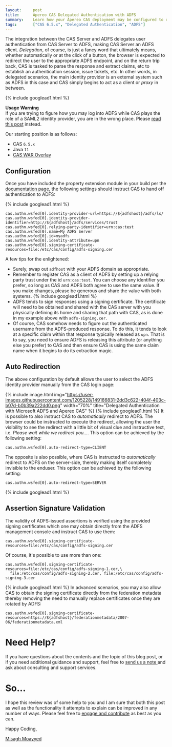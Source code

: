 ```yaml
---
layout:     post
title:      Apereo CAS Delegated Authentication with ADFS
summary:    Learn how your Apereo CAS deployment may be configured to delegate authentication to Microsoft ADFS.
tags:       ["CAS 6.5.x", "Delegated Authentication", "ADFS"]
---
```


The integration between the CAS Server and ADFS delegates user authentication from CAS Server to ADFS, making CAS Server an ADFS client. *Delegation*, of course, is just a fancy word that ultimately means, whether automatically or at the click of a button, the browser is expected to redirect the user to the appropriate ADFS endpoint, and on the return trip back, CAS is tasked to parse the response and extract claims, etc to establish an authentication session, issue tickets, etc. In other words, in delegated scenarios, the main identity provider is an external system such as ADFS in this case and CAS simply begins to act as a client or *proxy* in between.

{% include googlead1.html %}

<div class="alert alert-success">
  <strong>Usage Warning</strong><br/>If you are trying to figure how you may log into ADFS while CAS plays the role of a SAML2 identity provider, you are in the wrong place. Please <a href="/2017/11/22/cas-saml-integration-adfs/">read this post</a> instead.
</div>

Our starting position is as follows:

- CAS `6.5.x`
- Java `11`
- [CAS WAR Overlay](https://github.com/apereo/cas-overlay-template)

## Configuration

Once you have included the property extension module in your build per the [documentation page](https://apereo.github.io/cas/6.5.x/integration/ADFS-Integration.html), the following settings should instruct CAS to hand off authentication to ADFS:

{% include googlead1.html  %}

```
cas.authn.wsfed[0].identity-provider-url=https://${adfshost}/adfs/ls/
cas.authn.wsfed[0].identity-provider-identifier=http://${adfshost}/adfs/services/trust
cas.authn.wsfed[0].relying-party-identifier=urn:cas:test
cas.authn.wsfed[0].name=My ADFS Server
cas.authn.wsfed[0].id=myadfs
cas.authn.wsfed[0].identity-attribute=upn
cas.authn.wsfed[0].signing-certificate-resources=file:/etc/cas/config/adfs-signing.cer
```

A few tips for the enlightened:

- Surely, swap out `adfhost` with your ADFS domain as appropriate.
- Remember to register CAS as a client of ADFS by setting up a relying party trust under the id `urn:cas:test`. You can choose any identifier you prefer, so long as CAS and ADFS both agree to use the same value. If you make changes, please be generous and share the value with both systems.
{% include googlead1.html  %}
- ADFS tends to sign responses using a signing certificate. The certificate will need to be obtained and shared with the CAS server with you physically defining its home and sharing that path with CAS, as is done in my example above with `adfs-signing.cer`.
- Of course, CAS somehow needs to figure out the authenticated username from the ADFS-produced response. To do this, it tends to look at a specific claim within that response typically released as `upn`. That is to say, you need to ensure ADFS is releasing this attribute (or anything else you prefer) to CAS and then ensure CAS is using the same claim name when it begins to do its extraction magic.

## Auto Redirection

The above configuration by default allows the user to select the ADFS identity provider manually from the CAS login page:

{% include image.html img="https://user-images.githubusercontent.com/1205228/149166831-2dd3c622-404f-403c-b07d-b0b39a222dd0.png"
width="70%" title="Delegated Authentication with Microsoft ADFS and Apereo CAS" %}
{% include googlead1.html  %}
It is possible to also instruct CAS to *automatically* redirect to ADFS. The browser could be instructed to execute the redirect, allowing the user the visibility to see the redirect with a little bit of visual clue and instructive text, i.e. *Please wait while we redirect you...*. This option can be achieved by the following setting:

```
cas.authn.wsfed[0].auto-redirect-type=CLIENT
```

The opposite is also possible, where CAS is instructed to *automatically* redirect to ADFS on the server-side, thereby making itself completely invisible to the enduser. This option can be achieved by the following setting:

```
cas.authn.wsfed[0].auto-redirect-type=SERVER
```
{% include googlead1.html  %}

## Assertion Signature Validation

The validity of ADFS-issued assertions is verified using the provided signing certificates which one may obtain directly from the ADFS management console and instruct CAS to use them:

```
cas.authn.wsfed[0].signing-certificate-resources=file:/etc/cas/config/adfs-signing.cer
```

Of course, it's possible to use more than one:

```
cas.authn.wsfed[0].signing-certificate-resources=file:/etc/cas/config/adfs-signing-1.cer,\
  file:/etc/cas/config/adfs-signing-2.cer, file:/etc/cas/config/adfs-signing-3.cer
```
{% include googlead1.html  %}
In advanced scenarios, you may also allow CAS to obtain the signing certificate directly from the federation metadata thereby removing the need to manually replace certificates once they are rotated by ADFS:

```
cas.authn.wsfed[0].signing-certificate-resources=https://${adfshost}/federationmetadata/2007-06/federationmetadata.xml
```

# Need Help?

If you have questions about the contents and the topic of this blog post, or if you need additional guidance and support, feel free to [send us a note ](/#contact-section-header) and ask about consulting and support services.

# So...

I hope this review was of some help to you and I am sure that both this post as well as the functionality it attempts to explain can be improved in any number of ways. Please feel free to [engage and contribute][contribguide] as best as you can.

Happy Coding,

[Misagh Moayyed](https://fawnoos.com)

[contribguide]: https://apereo.github.io/cas/developer/Contributor-Guidelines.html
